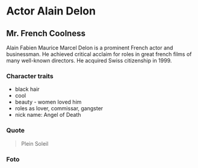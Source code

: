# Actor Alain Delon

## Mr. French Coolness

Alain Fabien Maurice Marcel Delon is a prominent French actor and businessman. He achieved critical acclaim for roles in great french films of many well-known directors. He acquired Swiss citizenship in 1999.

### Character traits
* black hair
* cool
* beauty - women loved him
* roles as lover, commissar, gangster
* nick name: Angel of Death

### Quote
> Plein Soleil

### Foto
<img src="https://upload.wikimedia.org/wikipedia/commons/9/97/Alain_Delon_1959_Rome.jpg" title="French actor Alain Delon at a table of a cafe in the street Via Veneto in Rome on october 5th 1959." alt="" />
